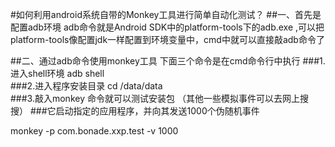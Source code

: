 ﻿#如何利用android系统自带的Monkey工具进行简单自动化测试？
##一、首先是配置adb环境
adb命令就是Android SDK中的platform-tools下的adb.exe ,可以把platform-tools像配置jdk一样配置到环境变量中，cmd中就可以直接敲adb命令了


##二、通过adb命令使用monkey工具
下面三个命令是在cmd命令行中执行
###1.进入shell环境
adb shell  
###2.进入程序安装目录
cd /data/data  
###3.敲入monkey 命令就可以测试安装包 （其他一些模拟事件可以去网上搜搜）
###它启动指定的应用程序，并向其发送1000个伪随机事件

monkey -p com.bonade.xxp.test -v 1000   